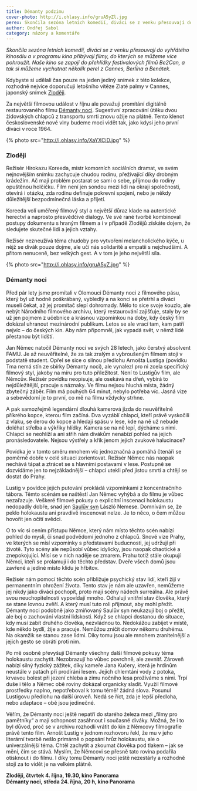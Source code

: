 ```yaml
---
title: Démanty podzimu
cover-photo: http://i.ohlasy.info/gruA5yZl.jpg
perex: Skončila sezóna letních komedií, diváci se z venku přesouvají do vyhřátého kinosálu a v programu kina přibývají filmy, do kterých se můžeme více pohroužit. V říjnu si můžeme vychutnat několik perel z Cannes, Berlína a Benátek.
author: Ondřej Sabol
category: názory a komentáře
---
```


*Skončila sezóna letních komedií, diváci se z venku přesouvají do vyhřátého kinosálu a v programu kina přibývají filmy, do kterých se můžeme více pohroužit. Naše kino se zapojí do přehlídky festivalových filmů Be2Can, a tak si můžeme vychutnat několik perel z Cannes, Berlína a Benátek.*

Kdybyste si udělali čas pouze na jeden jediný snímek z této kolekce, rozhodně nejvíce doporučuji letošního vítěze Zlaté palmy v Cannes, japonský snímek [Zloději](https://www.csfd.cz/film/603900-zlodeji/prehled/). 

Za největší filmovou událost v říjnu ale považuji promítání digitálně restaurovaného filmu [Démanty noci](https://www.csfd.cz/film/6886-demanty-noci/prehled/). Sugestivní zpracování útěku dvou židovských chlapců z transportu smrti znovu ožije na plátně. Tento klenot československé nové vlny budeme moci vidět tak, jako kdysi jeho první diváci v roce 1964.

{% photo src="http://i.ohlasy.info/XaYXCiD.jpg" %}

### Zloději

Režisér Hirokazu Koreeda, mistr komorních sociálních dramat, ve svém nejnovějším snímku zachycuje chudou rodinu, přežívající díky drobným krádežím. Ač mají problém postarat se sami o sebe, přijmou do rodiny opuštěnou holčičku. Film není jen sondou mezi lidi na okraji společnosti, otevírá i otázku, zda rodinu definuje pokrevní spojení, nebo je někdy důležitější bezpodmínečná láska a přijetí.

Koreeda volí uměřený filmový styl a největší důraz klade na autentické herectví a naprosto přesvědčivé dialogy. Ve své rané tvorbě kombinoval postupy dokumentu s hraným filmem a i v případě Zlodějů získáte dojem, že sledujete skutečné lidi a jejich vztahy.

Režisér nezneužívá téma chudoby pro vytvoření melancholického kýče, u nějž se divák pouze dojme, ale učí nás solidaritě a empatii s nejchudšími. A přitom nenuceně, bez velkých gest. A v tom je jeho největší síla.

{% photo src="http://i.ohlasy.info/gruA5yZ.jpg" %}

### Démanty noci

Před pár lety jsme promítali v Olomouci Démanty noci z filmového pásu, který byl už hodně poškrábaný, vybledlý a na konci se přetrhl a diváci museli čekat, až jej promítač slepí dohromady. Mělo to sice svoje kouzlo, ale nebýt Národního filmového archivu, který restaurování zajišťuje, staly by se už jen pojmem z učebnice a krásnou vzpomínkou na doby, kdy český film dokázal uhranout mezinárodní publikum. Letos se ale vrací tam, kam patří nejvíc – do českých kin. Aby nám připomněl, jak vypadá svět, v němž lidé přestanou být lidští.

Jan Němec natočil Démanty noci ve svých 28 letech, jako čerstvý absolvent FAMU. Je až neuvěřitelné, že za tak zralým a vybroušeným filmem stojí v podstatě student. Opřel se sice o silnou předlohu Arnošta Lustiga (povídku Tma nemá stín ze sbírky Démanty noci), ale vynalezl pro ni zcela specifický filmový styl, jakoby na míru pro tuto příležitost. Není to Lustigův film, ale Němcův. Režisér povídku neopisuje, ale osekává na dřeň, vybírá to nejdůležitější, pracuje s náznaky. Ve filmu nejsou hluchá místa, žádný zbytečný záběr. Film má pouhých 64 minut, nebylo potřeba víc. Jasná vize a sebevědomí je to první, co mě na filmu vždycky strhne.

A pak samozřejmě legendární dlouhá kamerová jízda do neuvěřitelně příkrého kopce, kterou film začíná. Dva vyzáblí chlapci, kteří právě vyskočili z vlaku, se derou do kopce a hledají spásu v lese, kde na ně už nebude doléhat střelba a výkřiky hlídky. Kamera se na ně lepí, dýcháme s nimi. Chlapci se neohlíží a ani střih nám divákům nenabízí pohled na jejich pronásledovatele. Nejsou výstřely a křik jenom jejich zvukové halucinace?

Povídka je v tomto směru mnohem víc jednoznačná a pomáhá čtenáři se poměrně dobře v celé situaci zorientovat. Režisér Němec nás naopak nechává tápat a ztrácet se s hlavními postavami v lese. Postupně se dozvídáme jen to nejzákladnější – chlapci utekli před jistou smrtí a chtějí se dostat do Prahy.

Lustig v povídce jejich putování prokládá vzpomínkami z koncentračního tábora. Těmto scénám se naštěstí Jan Němec vyhýbá a do filmu je vůbec nezařazuje. Veškeré filmové pokusy o explicitní inscenaci holokaustu nedopadly dobře, snad jen [Saulův syn](https://www.csfd.cz/film/30994-sauluv-syn/prehled/) László Nemese. Domnívám se, že peklo holokaustu ani pravdivě inscenovat nelze. Je to něco, o čem můžou hovořit jen očití svědci. 

O to víc si cením přístupu Němce, který nám místo těchto scén nabízí pohled do mysli, či snad podvědomí jednoho z chlapců. Snové vize Prahy, ve kterých se mísí vzpomínky s představami buducnosti, jej udržují při životě. Tyto scény ale nepůsobí vůbec idylicky, jsou naopak chaotické a znepokojující. Mísí se v nich naděje se zmarem. Prahu totiž stále okupují Němci, kteří se prolamují i do těchto představ. Dveře všech domů jsou zavřené a jediné místo klidu je hřbitov.

Režisér nám pomocí těchto scén přibližuje psychický stav lidí, kteří žijí v permanentním ohrožení života. Tento stav je nám ale uzavřen, nemůžeme jej nikdy jako diváci pochopit, proto mají scény nádech surreálna. Ale právě svou neuchopitelností vypovídají mnoho. Odhalují vnitřní stav člověka, který se stane lovnou zvěří. A který musí tuto roli přijmout, aby mohl přežít. 
Démanty noci podobně jako zmiňovaný Saulův syn neukazují boj o přežití, ale boj o zachování vlastní lidskosti. Když se chlapci dostanou do situace, kdy musí zabít druhého člověka, nezvládnou to. Nedokážou zabíjet v místě, kde někdo bydlí, žije a pracuje. Nemůžou zničit domov někomu druhému. Na okamžik se stanou zase lidmi. Díky tomu jsou ale mnohem zranitelnější a jejich gesto se obrátí proti nim.

Po mě osobně převyšují Démanty všechny další filmové pokusy téma holokaustu zachytit. Nezobrazují ho vůbec povrchně, ale zevnitř. Zároveň nabízí silný fyzický zážitek, díky kameře Jana Kučery, která je hrdinům neustále v patách při prodírání lesem. Jejich chlemtání vody z potoka, krvavou bolest při jezení chleba a zimu nočního lesa prožíváme s nimi. Trpí duše i tělo a Němec obě roviny dokázal organicky sladit. Využil filmové prostředky naplno, nepotřeboval k tomu téměř žádná slova. Posunul Lustigovu předlohu na další úroveň. Nedá se říct, zda je lepší předloha, nebo adaptace – obě jsou jedinečné.

Věřím, že Démanty noci ještě nepatří do starého železa mezi „filmy pro pamětníky“ a mají schopnost zasáhnout i současné diváky. Možná, že i to byl důvod, proč se v archivu rozhodli vrátit do kin z Němcovy filmografie právě tento film. Arnošt Lustig v jednom rozhovoru řekl, že mu v jeho literární tvorbě nešlo primárně o popsání hrůz holokaustu, ale o univerzálnější téma. Chtěl zachytit a zkoumat člověka pod tlakem – jak se mění, čím se stává. Myslím, že Němcovi se přesně tato rovina podařila otisknout i do filmu. I díky tomu Démanty noci ještě nezestárly a rozhodně stojí za to vidět je na velkém plátně.

**Zloději, čtvrtek 4. října, 19.30, kino Panorama**  
**Démanty noci, středa 24. října, 20 h, kino Panorama**
